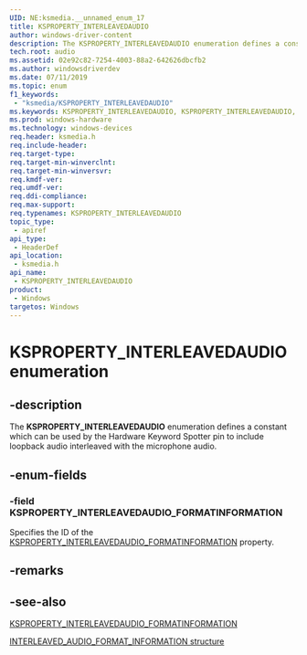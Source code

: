 ```yaml
---
UID: NE:ksmedia.__unnamed_enum_17
title: KSPROPERTY_INTERLEAVEDAUDIO
author: windows-driver-content
description: The KSPROPERTY_INTERLEAVEDAUDIO enumeration defines a constant which can be used by the Hardware Keyword Spotter pin to include loopback audio interleaved with the microphone audio.
tech.root: audio
ms.assetid: 02e92c82-7254-4003-88a2-642626dbcfb2
ms.author: windowsdriverdev
ms.date: 07/11/2019
ms.topic: enum
f1_keywords:
 - "ksmedia/KSPROPERTY_INTERLEAVEDAUDIO"
ms.keywords: KSPROPERTY_INTERLEAVEDAUDIO, KSPROPERTY_INTERLEAVEDAUDIO, 
ms.prod: windows-hardware
ms.technology: windows-devices
req.header: ksmedia.h
req.include-header:
req.target-type:
req.target-min-winverclnt:
req.target-min-winversvr:
req.kmdf-ver:
req.umdf-ver:
req.ddi-compliance:
req.max-support:
req.typenames: KSPROPERTY_INTERLEAVEDAUDIO
topic_type: 
 - apiref
api_type: 
 - HeaderDef
api_location: 
 - ksmedia.h
api_name: 
 - KSPROPERTY_INTERLEAVEDAUDIO
product: 
 - Windows
targetos: Windows
---
```


# KSPROPERTY_INTERLEAVEDAUDIO enumeration

## -description

The **KSPROPERTY_INTERLEAVEDAUDIO** enumeration defines a constant which can be used by the Hardware Keyword Spotter pin to include loopback audio interleaved with the microphone audio.

## -enum-fields

### -field KSPROPERTY_INTERLEAVEDAUDIO_FORMATINFORMATION 

Specifies the ID of the <a href="https://docs.microsoft.com/windows-hardware/drivers/audio/ksproperty-interleavedaudio-formatinformation">KSPROPERTY_INTERLEAVEDAUDIO_FORMATINFORMATION</a> property.

## -remarks

## -see-also

[KSPROPERTY_INTERLEAVEDAUDIO_FORMATINFORMATION](https://docs.microsoft.com/windows-hardware/drivers/audio/ksproperty-interleavedaudio-formatinformation)

[INTERLEAVED_AUDIO_FORMAT_INFORMATION structure](https://docs.microsoft.com/windows-hardware/drivers/ddi/ksmedia/ns-ksmedia-_interleaved_audio_format_information)
